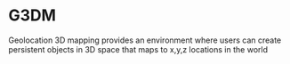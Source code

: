 # G3DM
Geolocation 3D mapping provides an environment where users can create persistent objects in 3D space that maps to x,y,z locations in the world
